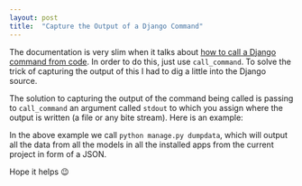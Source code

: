 ```yaml
---
layout: post
title:  "Capture the Output of a Django Command"
---
```



The documentation is very slim when it talks about [how to call a Django command from code](https://docs.djangoproject.com/en/2.1/ref/django-admin/#running-management-commands-from-your-code). In order to do this, just use `call_command`. To solve the trick of capturing the output of this I had to dig a little into the Django source.

The solution to capturing the output of the command being called is passing to `call_command` an argument called `stdout` to which you assign where the output is written (a file or any bite stream). Here is an example:

<script src="https://gist.github.com/surdu/5db721a9970b3e59af82af932d73c4d1.js"></script>

In the above example we call `python manage.py dumpdata`, which will output all the data from all the models in all the installed apps from the current project in form of a JSON.

Hope it helps 😉
